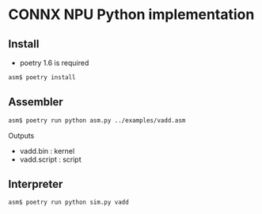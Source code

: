 # CONNX NPU Python implementation

## Install
 - poetry 1.6 is required

```bash
asm$ poetry install
```

## Assembler
```bash
asm$ poetry run python asm.py ../examples/vadd.asm
```

Outputs
 - vadd.bin : kernel
 - vadd.script : script

## Interpreter
```bash
asm$ poetry run python sim.py vadd
```
